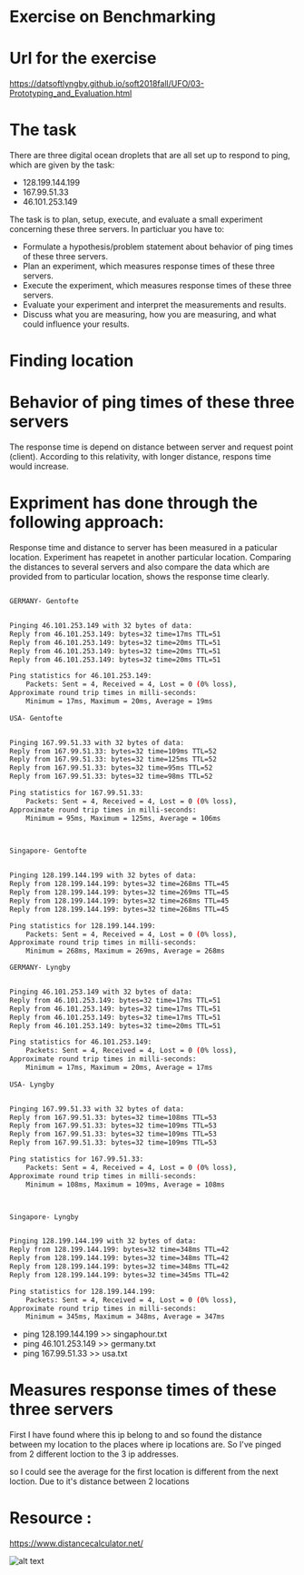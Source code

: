 # Exercise on Benchmarking

# Url for the exercise

https://datsoftlyngby.github.io/soft2018fall/UFO/03-Prototyping_and_Evaluation.html

# The task

There are three digital ocean droplets that are all set up to respond to ping, which are given by the task:
- 128.199.144.199
- 167.99.51.33
- 46.101.253.149

The task is to plan, setup, execute, and evaluate a small experiment concerning these three servers. 
In particluar you have to:


- Formulate a hypothesis/problem statement about behavior of ping times of these three servers.
- Plan an experiment, which measures response times of these three servers.
- Execute the experiment, which measures response times of these three servers.
- Evaluate your experiment and interpret the measurements and results.
- Discuss what you are measuring, how you are measuring, and what could influence your results.

# Finding location


# Behavior of ping times of these three servers

The response time is depend on distance between server and request point (client). According to this relativity, with longer distance, respons time would increase.

# Expriment has done through the following approach: 

Response time and distance to server has been measured in a paticular location. Experiment has reapetet in another particular location. Comparing the distances to several servers and also compare the data which are provided from to particular location, shows the response time clearly.

```sh

GERMANY- Gentofte


Pinging 46.101.253.149 with 32 bytes of data:
Reply from 46.101.253.149: bytes=32 time=17ms TTL=51
Reply from 46.101.253.149: bytes=32 time=20ms TTL=51
Reply from 46.101.253.149: bytes=32 time=20ms TTL=51
Reply from 46.101.253.149: bytes=32 time=20ms TTL=51

Ping statistics for 46.101.253.149:
    Packets: Sent = 4, Received = 4, Lost = 0 (0% loss),
Approximate round trip times in milli-seconds:
    Minimum = 17ms, Maximum = 20ms, Average = 19ms
    
USA- Gentofte


Pinging 167.99.51.33 with 32 bytes of data:
Reply from 167.99.51.33: bytes=32 time=109ms TTL=52
Reply from 167.99.51.33: bytes=32 time=125ms TTL=52
Reply from 167.99.51.33: bytes=32 time=95ms TTL=52
Reply from 167.99.51.33: bytes=32 time=98ms TTL=52

Ping statistics for 167.99.51.33:
    Packets: Sent = 4, Received = 4, Lost = 0 (0% loss),
Approximate round trip times in milli-seconds:
    Minimum = 95ms, Maximum = 125ms, Average = 106ms
    


Singapore- Gentofte


Pinging 128.199.144.199 with 32 bytes of data:
Reply from 128.199.144.199: bytes=32 time=268ms TTL=45
Reply from 128.199.144.199: bytes=32 time=269ms TTL=45
Reply from 128.199.144.199: bytes=32 time=268ms TTL=45
Reply from 128.199.144.199: bytes=32 time=268ms TTL=45

Ping statistics for 128.199.144.199:
    Packets: Sent = 4, Received = 4, Lost = 0 (0% loss),
Approximate round trip times in milli-seconds:
    Minimum = 268ms, Maximum = 269ms, Average = 268ms

```

```sh
GERMANY- Lyngby


Pinging 46.101.253.149 with 32 bytes of data:
Reply from 46.101.253.149: bytes=32 time=17ms TTL=51
Reply from 46.101.253.149: bytes=32 time=17ms TTL=51
Reply from 46.101.253.149: bytes=32 time=17ms TTL=51
Reply from 46.101.253.149: bytes=32 time=20ms TTL=51

Ping statistics for 46.101.253.149:
    Packets: Sent = 4, Received = 4, Lost = 0 (0% loss),
Approximate round trip times in milli-seconds:
    Minimum = 17ms, Maximum = 20ms, Average = 17ms
    
USA- Lyngby


Pinging 167.99.51.33 with 32 bytes of data:
Reply from 167.99.51.33: bytes=32 time=108ms TTL=53
Reply from 167.99.51.33: bytes=32 time=109ms TTL=53
Reply from 167.99.51.33: bytes=32 time=109ms TTL=53
Reply from 167.99.51.33: bytes=32 time=109ms TTL=53

Ping statistics for 167.99.51.33:
    Packets: Sent = 4, Received = 4, Lost = 0 (0% loss),
Approximate round trip times in milli-seconds:
    Minimum = 108ms, Maximum = 109ms, Average = 108ms



Singapore- Lyngby


Pinging 128.199.144.199 with 32 bytes of data:
Reply from 128.199.144.199: bytes=32 time=348ms TTL=42
Reply from 128.199.144.199: bytes=32 time=348ms TTL=42
Reply from 128.199.144.199: bytes=32 time=348ms TTL=42
Reply from 128.199.144.199: bytes=32 time=345ms TTL=42

Ping statistics for 128.199.144.199:
    Packets: Sent = 4, Received = 4, Lost = 0 (0% loss),
Approximate round trip times in milli-seconds:
    Minimum = 345ms, Maximum = 348ms, Average = 347ms
 ```   
    
    
- ping 128.199.144.199 >> singaphour.txt
- ping 46.101.253.149 >> germany.txt
- ping 167.99.51.33 >> usa.txt


# Measures response times of these three servers

First I have found where this ip belong to and so found the distance between my location to the places where ip locations are. 
So I've pinged from 2 different loction to the 3 ip addresses.

so I could see the average for the first location is different from the next loction. 
Due to it's distance between 2 locations

# Resource : 

https://www.distancecalculator.net/


![alt text](https://user-images.githubusercontent.com/20173643/47399047-20e74280-d737-11e8-88cf-f5e293f77c08.PNG)









